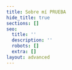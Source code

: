 ```yaml
---
title: Sobre mí PRUEBA
hide_title: true
sections: []
seo:
  title: ''
  description: ''
  robots: []
  extra: []
layout: advanced
---
```

